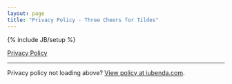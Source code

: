 ```yaml
---
layout: page
title: "Privacy Policy - Three Cheers for Tildes"
---
```

{% include JB/setup %}

<a href="https://www.iubenda.com/privacy-policy/77054778" class="iubenda-white no-brand iubenda-noiframe iubenda-embed iubenda-noiframe iub-body-embed" title="Privacy Policy">Privacy Policy</a><script type="text/javascript">(function (w,d) {var loader = function () {var s = d.createElement("script"), tag = d.getElementsByTagName("script")[0]; s.src="https://cdn.iubenda.com/iubenda.js"; tag.parentNode.insertBefore(s,tag);}; if(w.addEventListener){w.addEventListener("load", loader, false);}else if(w.attachEvent){w.attachEvent("onload", loader);}else{w.onload = loader;}})(window, document);</script>

-----

Privacy policy not loading above? [View policy at iubenda.com](https://www.iubenda.com/privacy-policy/77054778).


